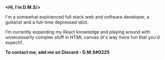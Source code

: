 **<Hi, I’m D.M.S/>**

I'm a somewhat expirienced full stack web and software developer, a guitarist and a full-time depressed idiot.

I’m currently expanding my React knowledge and playing around with unnecessarily complex stuff in HTML canvas (it's way more fun that you'd expect!).

__To contact me, add me on Discord - D.M.S#0225__

<!---
DMS055/DMS055 is a ✨ special ✨ repository because its `README.md` (this file) appears on your GitHub profile.
You can click the Preview link to take a look at your changes.
--->

